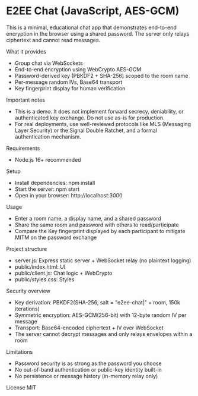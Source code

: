 # E2EE Chat (JavaScript, AES-GCM)

This is a minimal, educational chat app that demonstrates end-to-end encryption in the browser using a shared password. The server only relays ciphertext and cannot read messages.

What it provides
- Group chat via WebSockets
- End-to-end encryption using WebCrypto AES-GCM
- Password-derived key (PBKDF2 + SHA-256) scoped to the room name
- Per-message random IVs, Base64 transport
- Key fingerprint display for human verification

Important notes
- This is a demo. It does not implement forward secrecy, deniability, or authenticated key exchange. Do not use as-is for production.
- For real deployments, use well-reviewed protocols like MLS (Messaging Layer Security) or the Signal Double Ratchet, and a formal authentication mechanism.

Requirements
- Node.js 16+ recommended

Setup
- Install dependencies:
  npm install
- Start the server:
  npm start
- Open in your browser:
  http://localhost:3000

Usage
- Enter a room name, a display name, and a shared password
- Share the same room and password with others to read/participate
- Compare the Key fingerprint displayed by each participant to mitigate MITM on the password exchange

Project structure
- server.js: Express static server + WebSocket relay (no plaintext logging)
- public/index.html: UI
- public/client.js: Chat logic + WebCrypto
- public/styles.css: Styles

Security overview
- Key derivation: PBKDF2(SHA-256, salt = "e2ee-chat|" + room, 150k iterations)
- Symmetric encryption: AES-GCM(256-bit) with 12-byte random IV per message
- Transport: Base64-encoded ciphertext + IV over WebSocket
- The server cannot decrypt messages and only relays envelopes within a room

Limitations
- Password security is as strong as the password you choose
- No out-of-band authentication or public-key identity built-in
- No persistence or message history (in-memory relay only)

License
MIT
